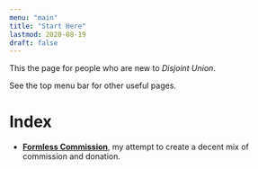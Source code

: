 ```yaml
---
menu: "main"
title: "Start Here"
lastmod: 2020-08-19
draft: false
---
```


This the page for people who are new to *Disjoint Union*.

See the top menu bar for other useful pages.

# Index

* [**Formless Commission**](/formless/), my attempt to create a decent mix of commission and donation.
